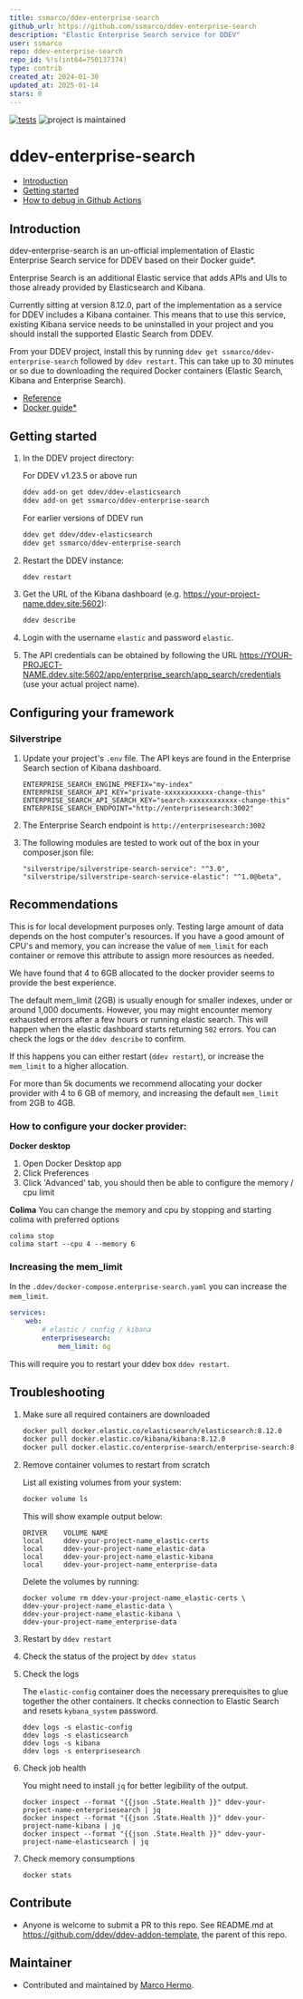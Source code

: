 ```yaml
---
title: ssmarco/ddev-enterprise-search
github_url: https://github.com/ssmarco/ddev-enterprise-search
description: "Elastic Enterprise Search service for DDEV"
user: ssmarco
repo: ddev-enterprise-search
repo_id: %!s(int64=750137374)
type: contrib
created_at: 2024-01-30
updated_at: 2025-01-14
stars: 0
---
```


[![tests](https://github.com/ssmarco/ddev-enterprise-search/actions/workflows/tests.yml/badge.svg)](https://github.com/ssmarco/ddev-enterprise-search/actions/workflows/tests.yml) ![project is maintained](https://img.shields.io/maintenance/yes/2024.svg)

# ddev-enterprise-search <!-- omit in toc -->

- [Introduction](#introduction)
- [Getting started](#getting-started)
- [How to debug in Github Actions](#how-to-debug-tests-github-actions)

## Introduction

ddev-enterprise-search is an un-official implementation of Elastic Enterprise Search service for DDEV based on their Docker guide\*.

Enterprise Search is an additional Elastic service that adds APIs and UIs to those already provided by Elasticsearch and Kibana.

Currently sitting at version 8.12.0, part of the implementation as a service for DDEV includes a Kibana container.
This means that to use this service, existing Kibana service needs to be uninstalled in your project and you should install the supported Elastic Search from DDEV.

From your DDEV project, install this by running `ddev get ssmarco/ddev-enterprise-search` followed by `ddev restart`.
This can take up to 30 minutes or so due to downloading the required Docker containers (Elastic Search, Kibana and Enterprise Search).

- [Reference](https://www.elastic.co/guide/en/enterprise-search/current/start.html)
- [Docker guide\*](https://www.elastic.co/guide/en/enterprise-search/current/docker.html)

## Getting started

1. In the DDEV project directory:

    For DDEV v1.23.5 or above run

    ```sh
    ddev add-on get ddev/ddev-elasticsearch
    ddev add-on get ssmarco/ddev-enterprise-search
    ```

    For earlier versions of DDEV run

    ```sh
    ddev get ddev/ddev-elasticsearch
    ddev get ssmarco/ddev-enterprise-search
    ```

2. Restart the DDEV instance:

    ```sh
    ddev restart
    ```

3. Get the URL of the Kibana dashboard (e.g. https://your-project-name.ddev.site:5602):

    ```sh
    ddev describe
    ```

4. Login with the username `elastic` and password `elastic`.

5. The API credentials can be obtained by following the URL https://YOUR-PROJECT-NAME.ddev.site:5602/app/enterprise_search/app_search/credentials (use your actual project name).

## Configuring your framework

### Silverstripe

1. Update your project's `.env` file. The API keys are found in the Enterprise Search section of Kibana dashboard.

    ```
    ENTERPRISE_SEARCH_ENGINE_PREFIX="my-index"
    ENTERPRISE_SEARCH_API_KEY="private-xxxxxxxxxxxx-change-this"
    ENTERPRISE_SEARCH_API_SEARCH_KEY="search-xxxxxxxxxxxx-change-this"
    ENTERPRISE_SEARCH_ENDPOINT="http://enterprisesearch:3002"
    ```

2. The Enterprise Search endpoint is `http://enterprisesearch:3002`

3. The following modules are tested to work out of the box in your composer.json file:

    ```
    "silverstripe/silverstripe-search-service": "^3.0",
    "silverstripe/silverstripe-search-service-elastic": "^1.0@beta",
    ```

## Recommendations

This is for local development purposes only. Testing large amount of data depends on the host computer's resources.
If you have a good amount of CPU's and memory, you can increase the value of `mem_limit` for each container or remove this attribute to assign more resources as needed.

We have found that 4 to 6GB allocated to the docker provider seems to provide the best experience.

The default mem_limit (2GB) is usually enough for smaller indexes, under or around 1,000 documents. However, you may might encounter memory exhausted errors after a few hours or running elastic search. 
This will happen when the elastic dashboard starts returning `502` errors. You can check the logs or the `ddev describe` to confirm.

If this happens you can either restart (`ddev restart`), or increase the `mem_limit` to a higher allocation. 

For more than 5k documents we recommend allocating your docker provider with 4 to 6 GB of memory, and increasing the default `mem_limit` from 2GB to 4GB.

### How to configure your docker provider:
**Docker desktop**
1. Open Docker Desktop app
2. Click Preferences
3. Click 'Advanced' tab, you should then be able to configure the memory / cpu limit 

**Colima**
You can change the memory and cpu by stopping and starting colima with preferred options
```
colima stop
colima start --cpu 4 --memory 6
```

### Increasing the mem_limit
In the  `.ddev/docker-compose.enterprise-search.yaml` you can increase the `mem_limit`.
``` yaml
services:
    web:
        # elastic / config / kibana
        enterprisesearch:
            mem_limit: 6g
```

This will require you to restart your ddev box `ddev restart`.



## Troubleshooting

1. Make sure all required containers are downloaded

    ```sh
    docker pull docker.elastic.co/elasticsearch/elasticsearch:8.12.0
    docker pull docker.elastic.co/kibana/kibana:8.12.0
    docker pull docker.elastic.co/enterprise-search/enterprise-search:8.12.0
    ```

2. Remove container volumes to restart from scratch

    List all existing volumes from your system:

    ```sh
    docker volume ls
    ```

    This will show example output below:

    ```
    DRIVER    VOLUME NAME
    local     ddev-your-project-name_elastic-certs
    local     ddev-your-project-name_elastic-data
    local     ddev-your-project-name_elastic-kibana
    local     ddev-your-project-name_enterprise-data
    ```

    Delete the volumes by running:

    ```
    docker volume rm ddev-your-project-name_elastic-certs \
    ddev-your-project-name_elastic-data \
    ddev-your-project-name_elastic-kibana \
    ddev-your-project-name_enterprise-data
    ```

3. Restart by `ddev restart`

4. Check the status of the project by `ddev status`

5. Check the logs

    The `elastic-config` container does the necessary prerequisites to glue together the other containers. It checks connection to Elastic Search and resets `kybana_system` password.

    ```
    ddev logs -s elastic-config
    ddev logs -s elasticsearch
    ddev logs -s kibana
    ddev logs -s enterprisesearch
    ```

6. Check job health

    You might need to install `jq` for better legibility of the output.

    ```
    docker inspect --format "{{json .State.Health }}" ddev-your-project-name-enterprisesearch | jq
    docker inspect --format "{{json .State.Health }}" ddev-your-project-name-kibana | jq
    docker inspect --format "{{json .State.Health }}" ddev-your-project-name-elasticsearch | jq
    ```

7. Check memory consumptions

    ```
    docker stats
    ```


## Contribute

- Anyone is welcome to submit a PR to this repo. See README.md at https://github.com/ddev/ddev-addon-template, the parent of this repo.

## Maintainer

- Contributed and maintained by [Marco Hermo](https://github.com/ssmarco).
